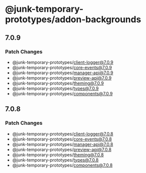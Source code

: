 # @junk-temporary-prototypes/addon-backgrounds

## 7.0.9

### Patch Changes

- @junk-temporary-prototypes/client-logger@7.0.9
- @junk-temporary-prototypes/core-events@7.0.9
- @junk-temporary-prototypes/manager-api@7.0.9
- @junk-temporary-prototypes/preview-api@7.0.9
- @junk-temporary-prototypes/theming@7.0.9
- @junk-temporary-prototypes/types@7.0.9
- @junk-temporary-prototypes/components@7.0.9

## 7.0.8

### Patch Changes

- @junk-temporary-prototypes/client-logger@7.0.8
- @junk-temporary-prototypes/core-events@7.0.8
- @junk-temporary-prototypes/manager-api@7.0.8
- @junk-temporary-prototypes/preview-api@7.0.8
- @junk-temporary-prototypes/theming@7.0.8
- @junk-temporary-prototypes/types@7.0.8
- @junk-temporary-prototypes/components@7.0.8
